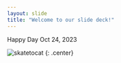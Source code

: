 ```yaml
---
layout: slide
title: "Welcome to our slide deck!"
---
```


Happy Day Oct 24, 2023

![skatetocat](https://octodex.github.com/images/skatetocat.png)
{: .center}
